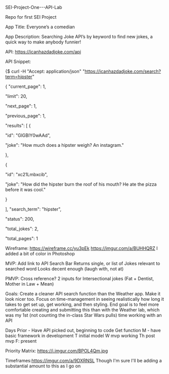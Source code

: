 

SEI-Project-One---API-Lab

Repo for first SEI Project

App Title: Everyone’s a comedian

App Description: Searching Joke API’s by keyword to find new jokes, a quick way to make anybody funnier!

API: https://icanhazdadjoke.com/api

API Snippet:

{$ curl -H "Accept: application/json" "https://icanhazdadjoke.com/search?term=hipster"

{ "current_page": 1,

"limit": 20,

"next_page": 1,

"previous_page": 1,

"results": [ {

  "id": "GlGBIY0wAAd",
  
  "joke": "How much does a hipster weigh? An instagram."
  
},

{

  "id": "xc21Lmbxcib",
  
  "joke": "How did the hipster burn the roof of his mouth? He ate the pizza before it was cool."
  
}

], "search_term": "hipster",

"status": 200,

"total_jokes": 2,

"total_pages": 1

Wireframe: https://wireframe.cc/yu3pEk https://imgur.com/a/BUHHQRZ I added a bit of color in Photoshop

MVP: Add link to API Search Bar Returns single, or list of Jokes relevant to searched word Looks decent enough (laugh with, not at)

PMVP: Cross reference? 2 inputs for Intersectional jokes (Fat + Dentist, Mother in Law + Mean)

Goals: Create a cleaner API search function than the Weather app. Make it look nicer too. Focus on time-management in seeing realistically how long it takes to get set up, get working, and then styling. End goal is to feel more comfortable creating and submitting this than with the Weather lab, which was my 1st (not counting the in-class Star Wars pulls) time working with an API

Days Prior - Have API picked out, beginning to code Get function M - have basic framework in development T initial model W mvp working Th post mvp F: present

Priority Matrix: https://i.imgur.com/BPOL4Qm.jpg

Timeframes:https://imgur.com/a/9DXRNSL Though I'm sure I'll be adding a substantial amount to this as I go on
